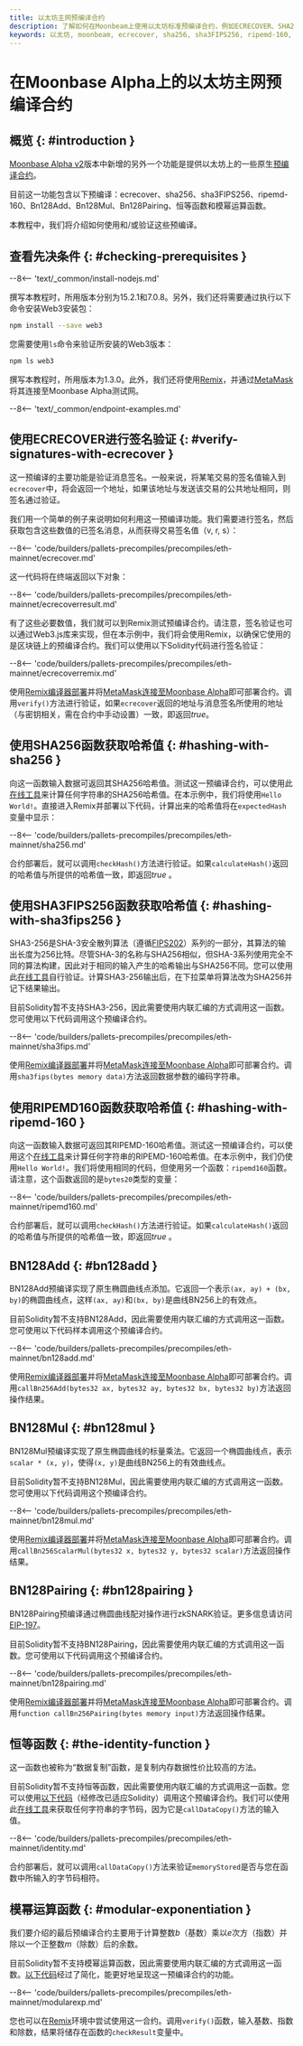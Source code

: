 ```yaml
---
title: 以太坊主网预编译合约
description: 了解如何在Moonbeam上使用以太坊标准预编译合约，例如ECRECOVER、SHA256等。
keywords: 以太坊, moonbeam, ecrecover, sha256, sha3FIPS256, ripemd-160, Bn128Add, Bn128Mul, Bn128Pairing
---
```


# 在Moonbase Alpha上的以太坊主网预编译合约

## 概览 {: #introduction }

[Moonbase Alpha v2](https://moonbeam.network/blog/moonbase-alpha-v2-contract-events-pub-sub-capabilities/)版本中新增的另外一个功能是提供以太坊上的一些原生[预编译合约](https://docs.klaytn.com/smart-contract/precompiled-contracts)。

目前这一功能包含以下预编译：ecrecover、sha256、sha3FIPS256、ripemd-160、Bn128Add、Bn128Mul、Bn128Pairing、恒等函数和模幂运算函数。

本教程中，我们将介绍如何使用和/或验证这些预编译。

## 查看先决条件 {: #checking-prerequisites }

--8<-- 'text/_common/install-nodejs.md'

撰写本教程时，所用版本分别为15.2.1和7.0.8。另外，我们还将需要通过执行以下命令安装Web3安装包：

```bash
npm install --save web3
```

您需要使用`ls`命令来验证所安装的Web3版本：

```bash
npm ls web3
```

撰写本教程时，所用版本为1.3.0。此外，我们还将使用[Remix](/builders/build/eth-api/dev-env/remix/)，并通过[MetaMask](/tokens/connect/metamask/)将其连接至Moonbase Alpha测试网。

--8<-- 'text/_common/endpoint-examples.md'

## 使用ECRECOVER进行签名验证 {: #verify-signatures-with-ecrecover }

这一预编译的主要功能是验证消息签名。一般来说，将某笔交易的签名值输入到`ecrecover`中，将会返回一个地址，如果该地址与发送该交易的公共地址相同，则签名通过验证。

我们用一个简单的例子来说明如何利用这一预编译功能。我们需要进行签名，然后获取包含这些数值的已签名消息，从而获得交易签名值（v, r, s）：

--8<-- 'code/builders/pallets-precompiles/precompiles/eth-mainnet/ecrecover.md'

这一代码将在终端返回以下对象：

--8<-- 'code/builders/pallets-precompiles/precompiles/eth-mainnet/ecrecoverresult.md'

有了这些必要数值，我们就可以到Remix测试预编译合约。请注意，签名验证也可以通过Web3.js库来实现，但在本示例中，我们将会使用Remix，以确保它使用的是区块链上的预编译合约。我们可以使用以下Solidity代码进行签名验证：

--8<-- 'code/builders/pallets-precompiles/precompiles/eth-mainnet/ecrecoverremix.md'

使用[Remix编译器部署](/builders/build/eth-api/dev-env/remix/)并将[MetaMask连接至Moonbase Alpha](/tokens/connect/metamask/)即可部署合约。调用`verify()`方法进行验证，如果`ecrecover`返回的地址与消息签名所使用的地址（与密钥相关，需在合约中手动设置）一致，即返回*true*。

## 使用SHA256函数获取哈希值 {: #hashing-with-sha256 }

向这一函数输入数据可返回其SHA256哈希值。测试这一预编译合约，可以使用此[在线工具](https://md5calc.com/hash/sha256)来计算任何字符串的SHA256哈希值。在本示例中，我们将使用`Hello World!`。直接进入Remix并部署以下代码，计算出来的哈希值将在`expectedHash`变量中显示：

--8<-- 'code/builders/pallets-precompiles/precompiles/eth-mainnet/sha256.md'

合约部署后，就可以调用`checkHash()`方法进行验证。如果`calculateHash()`返回的哈希值与所提供的哈希值一致，即返回*true* 。

## 使用SHA3FIPS256函数获取哈希值 {: #hashing-with-sha3fips256 }

SHA3-256是SHA-3安全散列算法（遵循[FIPS202](https://nvlpubs.nist.gov/nistpubs/FIPS/NIST.FIPS.202.pdf)）系列的一部分，其算法的输出长度为256比特。尽管SHA-3的名称与SHA256相似，但SHA-3系列使用完全不同的算法构建，因此对于相同的输入产生的哈希输出与SHA256不同。您可以使用此[在线工具](https://md5calc.com/hash/sha3-256)自行验证。计算SHA3-256输出后，在下拉菜单将算法改为SHA256并记下结果输出。

目前Solidity暂不支持SHA3-256，因此需要使用内联汇编的方式调用这一函数。您可使用以下代码调用这个预编译合约。

--8<-- 'code/builders/pallets-precompiles/precompiles/eth-mainnet/sha3fips.md'

使用[Remix编译器部署](/builders/build/eth-api/dev-env/remix/)并将[MetaMask连接至Moonbase Alpha](/tokens/connect/metamask/)即可部署合约。调用`sha3fips(bytes memory data)`方法返回数据参数的编码字符串。

## 使用RIPEMD160函数获取哈希值 {: #hashing-with-ripemd-160 }

向这一函数输入数据可返回其RIPEMD-160哈希值。测试这一预编译合约，可以使用这个[在线工具](https://md5calc.com/hash/ripemd160)来计算任何字符串的RIPEMD-160哈希值。在本示例中，我们仍使用`Hello World!`。我们将使用相同的代码，但使用另一个函数：`ripemd160`函数。请注意，这个函数返回的是`bytes20`类型的变量：

--8<-- 'code/builders/pallets-precompiles/precompiles/eth-mainnet/ripemd160.md'

合约部署后，就可以调用`checkHash()`方法进行验证。如果`calculateHash()`返回的哈希值与所提供的哈希值一致，即返回*true* 。

## BN128Add {: #bn128add }

BN128Add预编译实现了原生椭圆曲线点添加。它返回一个表示`(ax, ay) + (bx, by)`的椭圆曲线点，这样`(ax, ay)`和`(bx, by)`是曲线BN256上的有效点。

目前Solidity暂不支持BN128Add，因此需要使用内联汇编的方式调用这一函数。您可使用以下代码样本调用这个预编译合约。

--8<-- 'code/builders/pallets-precompiles/precompiles/eth-mainnet/bn128add.md'

使用[Remix编译器部署](/builders/build/eth-api/dev-env/remix/)并将[MetaMask连接至Moonbase Alpha](/tokens/connect/metamask/)即可部署合约。调用`callBn256Add(bytes32 ax, bytes32 ay, bytes32 bx, bytes32 by)`方法返回操作结果。

## BN128Mul {: #bn128mul }

BN128Mul预编译实现了原生椭圆曲线的标量乘法。它返回一个椭圆曲线点，表示`scalar * (x, y)`，使得`(x, y)`是曲线BN256上的有效曲线点。

目前Solidity暂不支持BN128Mul，因此需要使用内联汇编的方式调用这一函数。您可使用以下代码调用这个预编译合约。

--8<-- 'code/builders/pallets-precompiles/precompiles/eth-mainnet/bn128mul.md'

使用[Remix编译器部署](/builders/build/eth-api/dev-env/remix/)并将[MetaMask连接至Moonbase Alpha](/tokens/connect/metamask/)即可部署合约。调用`callBn256ScalarMul(bytes32 x, bytes32 y, bytes32 scalar)`方法返回操作结果。

## BN128Pairing {: #bn128pairing }

BN128Pairing预编译通过椭圆曲线配对操作进行zkSNARK验证。更多信息请访问[EIP-197](https://github.com/ethereum/EIPs/blob/master/EIPS/eip-197.md)。

目前Solidity暂不支持BN128Pairing，因此需要使用内联汇编的方式调用这一函数。您可使用以下代码调用这个预编译合约。

--8<-- 'code/builders/pallets-precompiles/precompiles/eth-mainnet/bn128pairing.md'

使用[Remix编译器部署](/builders/build/eth-api/dev-env/remix/)并将[MetaMask连接至Moonbase Alpha](/tokens/connect/metamask/)即可部署合约。调用`function callBn256Pairing(bytes memory input)`方法返回操作结果。

## 恒等函数 {: #the-identity-function }

这一函数也被称为“数据复制”函数，是复制内存数据性价比较高的方法。

目前Solidity暂不支持恒等函数，因此需要使用内联汇编的方式调用这一函数。您可以使用[以下代码](https://docs.klaytn.com/smart-contract/precompiled-contracts#address-0x-04-datacopy-data)（经修改已适应Solidity）调用这个预编译合约。我们可以使用此[在线工具](https://web3-type-converter.onbrn.com/)来获取任何字符串的字节码，因为它是`callDataCopy()`方法的输入值。

--8<-- 'code/builders/pallets-precompiles/precompiles/eth-mainnet/identity.md'

合约部署后，就可以调用`callDataCopy()`方法来验证`memoryStored`是否与您在函数中所输入的字节码相符。

## 模幂运算函数 {: #modular-exponentiation }

我们要介绍的最后预编译合约主要用于计算整数*b*（基数）乘以*e*次方（指数）并除以一个正整数*m*（除数）后的余数。

目前Solidity暂不支持模幂运算函数，因此需要使用内联汇编的方式调用这一函数。[以下代码](https://docs.klaytn.com/smart-contract/precompiled-contracts#address-0x05-bigmodexp-base-exp-mod)经过了简化，能更好地呈现这一预编译合约的功能。

--8<-- 'code/builders/pallets-precompiles/precompiles/eth-mainnet/modularexp.md'

您也可以在[Remix](/builders/build/eth-api/dev-env/remix/)环境中尝试使用这一合约。调用`verify()`函数，输入基数、指数和除数，结果将储存在函数的`checkResult`变量中。
